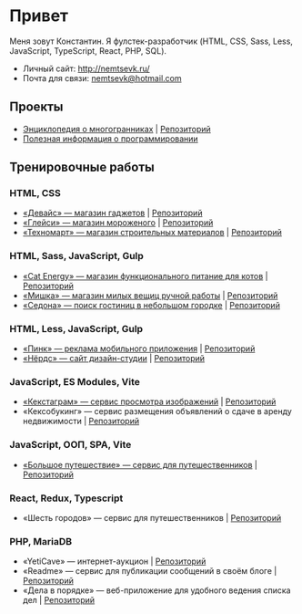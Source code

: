 # Привет

Меня зовут Константин. Я фулстек-разработчик (HTML, CSS, Sass, Less, JavaScript, TypeScript, React, PHP, SQL).

* Личный сайт: http://nemtsevk.ru/
* Почта для связи: [nemtsevk@hotmail.com](mailto:nemtsevk@hotmail.com)

## Проекты

* [Энциклопедия о многогранниках](https://nemtsev-k.github.io/polyhedrons/) | [Репозиторий](https://github.com/nemtsev-k/polyhedrons)
* [Полезная информация о программировании](https://github.com/nemtsev-k/theory)

## Тренировочные работы

### HTML, CSS

* [«Девайс» — магазин гаджетов](https://nemtsev-k.github.io/device/) | [Репозиторий](https://github.com/nemtsev-k/device)
* [«Глейси» — магазин мороженого](https://nemtsev-k.github.io/gllacy/) | [Репозиторий](https://github.com/nemtsev-k/gllacy)
* [«Техномарт» — магазин строительных материалов](https://nemtsev-k.github.io/technomart/) | [Репозиторий](https://github.com/nemtsev-k/technomart)

### HTML, Sass, JavaScript, Gulp

* [«Cat Energy» — магазин функционального питание для котов](https://nemtsev-k.github.io/cat-energy/) | [Репозиторий](https://github.com/nemtsev-k/cat-energy)
* [«Мишка» — магазин милых вещиц ручной работы](https://nemtsev-k.github.io/mishka/) | [Репозиторий](https://github.com/nemtsev-k/mishka)
* [«Седона» — поиск гостиниц в небольшом городке](https://nemtsev-k.github.io/sedona/) | [Репозиторий](https://github.com/nemtsev-k/sedona)

### HTML, Less, JavaScript, Gulp

* [«Пинк» — реклама мобильного приложения](https://nemtsev-k.github.io/pink/) | [Репозиторий](https://github.com/nemtsev-k/pink)
* [«Нёрдс» — сайт дизайн-студии](https://nemtsev-k.github.io/nerds/) | [Репозиторий](https://github.com/nemtsev-k/nerds)

### JavaScript, ES Modules, Vite

* [«Кекстаграм» — сервис просмотра изображений](https://nemtsev-k.github.io/kekstagram/) | [Репозиторий](https://github.com/nemtsev-k/kekstagram)
* «Кексобукинг» — сервис размещения объявлений о сдаче в аренду недвижимости | [Репозиторий](https://github.com/nemtsev-k/keksobooking)

### JavaScript, ООП, SPA, Vite

* [«Большое путешествие» — сервис для путешественников](https://nemtsev-k.github.io/big-trip/) | [Репозиторий](https://github.com/nemtsev-k/big-trip)

### React, Redux, Typescript

* «Шесть городов» — сервис для путешественников | [Репозиторий](https://github.com/nemtsev-k/six-cities)

### PHP, MariaDB

* «YetiCave» — интернет-аукцион | [Репозиторий](https://github.com/nemtsev-k/yeticave)
* «Readme» — сервис для публикации сообщений в своём блоге | [Репозиторий](https://github.com/nemtsev-k/readme)
* «Дела в порядке» — веб-приложение для удобного ведения списка дел | [Репозиторий](https://github.com/nemtsev-k/doingsdone)
